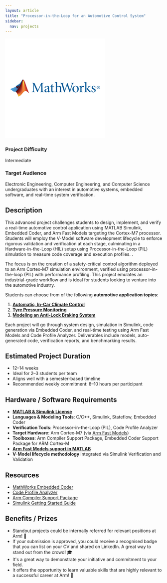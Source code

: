 ```yaml
---
layout: article
title: "Processor-in-the-Loop for an Automotive Control System"
sidebar:
  nav: projects
---
```


<img class="image image--xl" src="./images/mathworks.png"/>

### Project Difficulty
Intermediate

### Target Audience

Electronic Engineering, Computer Engineering, and Computer Science undergraduates with an interest in automotive systems, embedded software, and real-time system verification.

## Description

This advanced project challenges students to design, implement, and verify a real-time automotive control application using MATLAB Simulink, Embedded Coder, and Arm Fast Models targeting the Cortex-M7 processor. Students will employ the V-Model software development lifecycle to enforce rigorous validation and verification at each stage, culminating in a Hardware-in-the-Loop (HIL) setup using Processor-in-the-Loop (PIL) simulation to measure code coverage and execution profiles. .

The focus is on the creation of a safety-critical control algorithm deployed to an Arm Cortex-M7 simulation environment, verified using processor-in-the-loop (PIL) with performance profiling. This project emulates an industrial-grade workflow and is ideal for students looking to venture into the automotive industry. 

Students can choose from of the following **automotive application topics**:
1. **[Automatic, In-Car Climate Control](https://uk.mathworks.com/help/simulink/slref/simulating-automatic-climate-control-systems.html)**
2. **[Tyre Pressure Monitoring](https://uk.mathworks.com/help/simulink/ug/wirelesss-tire-pressure-monitoring-system-with-fault-logging.html)**
3. **[Modeling an Anti-Lock Braking System](https://uk.mathworks.com/help/simulink/slref/modeling-an-anti-lock-braking-system.html)**

Each project will go through system design, simulation in Simulink, code generation via Embedded Coder, and real-time testing using Arm Fast Models and Code Profile Analyzer. Deliverables include models, auto-generated code, verification reports, and benchmarking results.

## Estimated Project Duration

- 12–14 weeks
- Ideal for 2–3 students per team
- Aligns well with a semester-based timeline
- Recommended weekly commitment: 8–10 hours per participant

## Hardware / Software Requirements

- [**MATLAB & Simulink License**](https://uk.mathworks.com/pricing-licensing.html?prodcode=ML&intendeduse=edu)
- **Languages & Modeling Tools**: C/C++, Simulink, Stateflow, Embedded Coder
- **Verification Tools**: Processor-in-the-Loop (PIL), Code Profile Analyzer
- **Target Hardware**: Arm Cortex-M7 (via [Arm Fast Models](https://uk.mathworks.com/products/connections/product_detail/arm-fast-models.html))
- **Toolboxes**: Arm Compiler Support Package, Embedded Coder Support Package for ARM Cortex-M
- [**Arm Fast Models support in MATLAB**](https://uk.mathworks.com/products/connections/product_detail/arm-fast-models.html)
- **V-Model lifecycle methodology** integrated via Simulink Verification and Validation


## Resources

- [MathWorks Embedded Coder](https://uk.mathworks.com/products/embedded-coder.html)
- [Code Profile Analyzer](https://uk.mathworks.com/help/ecoder/ref/codeprofileanalyzer-app.html)
- [Arm Compiler Support Package](https://uk.mathworks.com/matlabcentral/fileexchange/68896-arm_compiler_support_package)
- [Simulink Getting Started Guide](https://uk.mathworks.com/help/simulink/getting-started-with-simulink.html)

## Benefits / Prizes

- Standout projects could be internally referred for relevant positions at Arm! 📃  
- If your submission is approved, you could receive a recognised badge that you can list on your CV and shared on LinkedIn. A great way to stand out from the crowd! 🎓  
- It's a great way to demonstrate your initiative and commitment to your field.  
- It offers the opportunity to learn valuable skills that are highly relevant to a successful career at Arm! 🎉  
